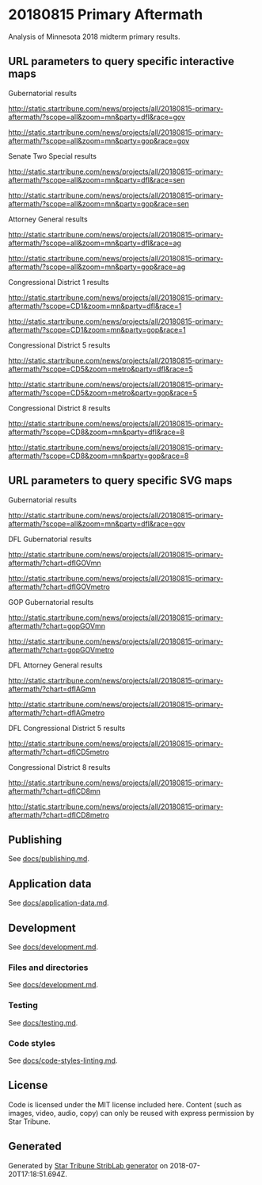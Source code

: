 # 20180815 Primary Aftermath

Analysis of Minnesota 2018 midterm primary results.


## URL parameters to query specific interactive maps

Gubernatorial results

http://static.startribune.com/news/projects/all/20180815-primary-aftermath/?scope=all&zoom=mn&party=dfl&race=gov

http://static.startribune.com/news/projects/all/20180815-primary-aftermath/?scope=all&zoom=mn&party=gop&race=gov

Senate Two Special results

http://static.startribune.com/news/projects/all/20180815-primary-aftermath/?scope=all&zoom=mn&party=dfl&race=sen

http://static.startribune.com/news/projects/all/20180815-primary-aftermath/?scope=all&zoom=mn&party=gop&race=sen

Attorney General results

http://static.startribune.com/news/projects/all/20180815-primary-aftermath/?scope=all&zoom=mn&party=dfl&race=ag

http://static.startribune.com/news/projects/all/20180815-primary-aftermath/?scope=all&zoom=mn&party=gop&race=ag

Congressional District 1 results

http://static.startribune.com/news/projects/all/20180815-primary-aftermath/?scope=CD1&zoom=mn&party=dfl&race=1

http://static.startribune.com/news/projects/all/20180815-primary-aftermath/?scope=CD1&zoom=mn&party=gop&race=1

Congressional District 5 results

http://static.startribune.com/news/projects/all/20180815-primary-aftermath/?scope=CD5&zoom=metro&party=dfl&race=5

http://static.startribune.com/news/projects/all/20180815-primary-aftermath/?scope=CD5&zoom=metro&party=gop&race=5

Congressional District 8 results

http://static.startribune.com/news/projects/all/20180815-primary-aftermath/?scope=CD8&zoom=mn&party=dfl&race=8

http://static.startribune.com/news/projects/all/20180815-primary-aftermath/?scope=CD8&zoom=mn&party=gop&race=8


## URL parameters to query specific SVG maps

Gubernatorial results

http://static.startribune.com/news/projects/all/20180815-primary-aftermath/?scope=all&zoom=mn&party=dfl&race=gov

DFL Gubernatorial results

http://static.startribune.com/news/projects/all/20180815-primary-aftermath/?chart=dflGOVmn

http://static.startribune.com/news/projects/all/20180815-primary-aftermath/?chart=dflGOVmetro

GOP Gubernatorial results

http://static.startribune.com/news/projects/all/20180815-primary-aftermath/?chart=gopGOVmn

http://static.startribune.com/news/projects/all/20180815-primary-aftermath/?chart=gopGOVmetro

DFL Attorney General results

http://static.startribune.com/news/projects/all/20180815-primary-aftermath/?chart=dflAGmn

http://static.startribune.com/news/projects/all/20180815-primary-aftermath/?chart=dflAGmetro

DFL Congressional District 5 results

http://static.startribune.com/news/projects/all/20180815-primary-aftermath/?chart=dflCD5metro

Congressional District 8 results

http://static.startribune.com/news/projects/all/20180815-primary-aftermath/?chart=dflCD8mn

http://static.startribune.com/news/projects/all/20180815-primary-aftermath/?chart=dflCD8metro


## Publishing

See [docs/publishing.md](./docs/publishing.md).

## Application data

See [docs/application-data.md](./docs/application-data.md).

## Development

See [docs/development.md](./docs/development.md).

### Files and directories

See [docs/development.md](./docs/files-directories.md).

### Testing

See [docs/testing.md](./docs/testing.md).

### Code styles

See [docs/code-styles-linting.md](./docs/code-styles-linting.md).

## License

Code is licensed under the MIT license included here. Content (such as images, video, audio, copy) can only be reused with express permission by Star Tribune.

## Generated

Generated by [Star Tribune StribLab generator](https://github.com/striblab/generator-striblab) on 2018-07-20T17:18:51.694Z.
